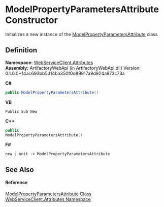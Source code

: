 # ModelPropertyParametersAttribute Constructor


Initializes a new instance of the <a href="b2f49bb6-c092-6f0a-4eca-f84acd5f6498">ModelPropertyParametersAttribute</a> class



## Definition
**Namespace:** <a href="cd791089-7108-c03a-6f29-5b3d79b0fadf">WebServiceClient.Attributes</a>  
**Assembly:** ArtifactoryWebApi (in ArtifactoryWebApi.dll) Version: 0.1.0.0+14ac693bb5d14ba350f0d89917a9d924a973c73a

**C#**
``` C#
public ModelPropertyParametersAttribute()
```
**VB**
``` VB
Public Sub New
```
**C++**
``` C++
public:
ModelPropertyParametersAttribute()
```
**F#**
``` F#
new : unit -> ModelPropertyParametersAttribute
```



## See Also


#### Reference
<a href="b2f49bb6-c092-6f0a-4eca-f84acd5f6498">ModelPropertyParametersAttribute Class</a>  
<a href="cd791089-7108-c03a-6f29-5b3d79b0fadf">WebServiceClient.Attributes Namespace</a>  

